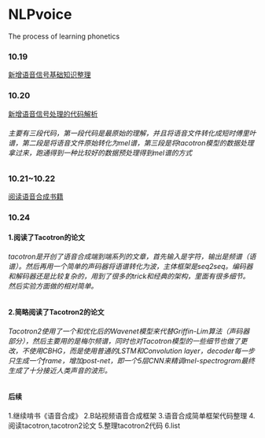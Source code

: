 # NLPvoice
The process of learning phonetics

### 10.19
[新增语音信号基础知识整理](https://github.com/jishengpeng/NLPvoice/blob/main/NlpVoice/signal%20processing/Readme.md)
### 10.20
[新增语音信号处理的代码解析](https://github.com/jishengpeng/NLPvoice/tree/main/NlpVoice/signal%20processing/code)
###### 主要有三段代码，第一段代码是最原始的理解，并且将语音文件转化成短时傅里叶谱，第二段是将语音文件原始转化为mel谱，第三段是将tacotron模型的数据处理拿过来，跑通得到一种比较好的数据预处理得到mel谱的方式

### 10.21~10.22
[阅读语音合成书籍](https://github.com/jishengpeng/NLPvoice/blob/main/text_to_speech.pdf)


### 10.24
#### 1.阅读了Tacotron的论文
###### tacotron是开创了语音合成端到端系列的文章，首先输入是字符，输出是频谱（语谱）。然后再用一个简单的声码器将语谱转化为波，主体框架是seq2seq。编码器和解码器还是比较复杂的，用到了很多的trick和经典的架构，里面有很多细节。然后实验方面做的相对简单。
#### 2.简略阅读了Tacotron2的论文
###### Tacotron2使用了一个和优化后的Wavenet模型来代替Griffin-Lim算法（声码器部分），然后主要用的是梅尔频谱，同时也对Tacotron模型的一些细节也做了更改，不使用CBHG，而是使用普通的LSTM和Convolution layer，decoder每一步只生成一个frame，增加post-net，即一个5层CNN来精调mel-spectrogram最终生成了十分接近人类声音的波形。



#### 后续
1.继续啃书《语音合成》
2.B站视频语音合成框架
3.语音合成简单框架代码整理
4.阅读tacotron,tacotron2论文
5.整理tacotron2代码
6.list
